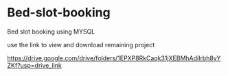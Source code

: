 # Bed-slot-booking
Bed slot booking using MYSQL

use the link to view and download  remaining project

https://drive.google.com/drive/folders/1EPXP8RkCaqk31jXEBMhAdiIrbh8yYZKf?usp=drive_link
